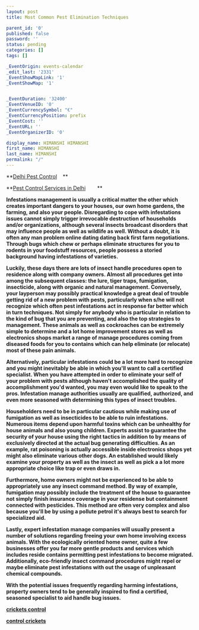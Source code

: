 ```yaml
---
layout: post
title: Most Common Pest Elimination Techniques

parent_id: '0'
published: false
password: ''
status: pending
categories: []
tags: []

_EventOrigin: events-calendar
_edit_last: '2331'
_EventShowMapLink: '1'
_EventShowMap: '1'


_EventDuration: '32400'
_EventVenueID: '0'
_EventCurrencySymbol: "€"
_EventCurrencyPosition: prefix
_EventCost: ''
_EventURL: ''
_EventOrganizerID: '0'

display_name: HIMANSHI HIMANSHI
first_name: HIMANSHI
last_name: HIMANSHI
permalink: "/"
---
```


**[Delhi Pest Control](http://www.delhipestcontrol.in/)    **

**[Pest Control Services in Delhi](http://www.delhipestcontrol.in/)        **

**Infestations management is usually a critical matter the other which creates important dangers to your houses, our own home gardens, the farming, and also your people. Disregarding to cope with infestations issues cannot simply trigger irrevocable destruction of households and/or organizations, although several insects broadcast disorders that may influence people as well as wildlife as well. Without a doubt, it is often any man problem online dating dating back first farm negotiations. Through bugs which chew or perhaps eliminate structures for you to rodents in your foodstuff resources, people possess a storied background having infestations of varieties.**

**Luckily, these days there are lots of insect handle procedures open to residence along with company owners. Almost all procedures get into among the subsequent
classes: the lure, tiger traps, fumigation, insecticide, along with organic and natural management. Conversely, your layperson may possibly practical knowledge a great deal of trouble getting rid of a new problem with pests, particularly when s/he will not recognize which often pest infestations act in response far better which in turn techniques. Not simply for anybody who is particular in relation to the kind of bug that you are preventing, and also the top strategies to management. These animals as well as cockroaches can be extremely simple to determine and a lot home improvement stores as well as electronics shops market a range of manage procedures coming from diseased foods for you to contains which can help eliminate (or relocate) most of these pain animals.**

**Alternatively, particular infestations could be a lot more hard to recognize and you might inevitably be able in which you'll want to call a certified specialist. When you have attempted in order to eliminate your self of your problem with pests although haven't accomplished the quality of accomplishment you'd wanted, you may even would like to speak to the pros. Infestation manage authorities usually are qualified, authorized, and even more seasoned with determining this types of insect troubles.**

**Householders need to be in particular cautious while making use of fumigation as well as insecticides to be able to ruin infestations. Numerous items depend upon harmful toxins which can be unhealthy for house animals and also young children. Experts assist to guarantee the security of your house using the right tactics in addition to by means of exclusively directed at the actual bug generating difficulties. As an example, rat poisoning is actually accessible inside electronics shops yet might also eliminate various other dogs. An established would likely examine your property as well as the insect as well as pick a a lot more appropriate choice like trap or even draws in.**

**Furthermore, home owners might not be experienced to be able to appropriately use any insect command method. By way of example, fumigation may possibly include the treatment of the house to guarantee not simply finish insurance coverage in your residense but containment connected with pesticides. This method are often very complex and also because you'll be by using a pollute petrol it's always best to search for specialized aid.**

**Lastly, expert infestation manage companies will usually present a number of solutions regarding freeing your own home involving excess animals. With the ecologically oriented home owner, quite a few businesses offer you far more gentle products and services which includes reside contains permitting pest infestations to become migrated. Additionally, eco-friendly insect command procedures might repel or maybe eliminate pest infestations with out the usage of unpleasant chemical compounds.**

**With the potential issues frequently regarding harming infestations, property owners tend to be generally inspired to find a certified, seasoned specialist to aid handle bug issues.**

**[crickets control](http://www.pestcontrolinghaziabad.com/crickets-control.html)**

**[control crickets](http://www.pestcontrolinghaziabad.com/crickets-control.html)**